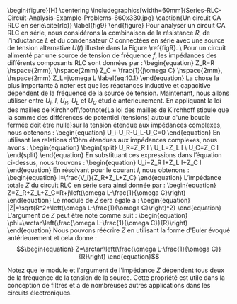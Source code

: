\begin{figure}[H]
\centering
\includegraphics[width=60mm]{Series-RLC-Circuit-Analysis-Example-Problems-660x330.jpg}
\caption{Un circuit CA RLC en série\cite{rlc}}
\label{fig9}
\end{figure}
Pour analyser un circuit CA RLC en série, nous considérons la combinaison de la résistance $R$, de l'inductance $L$ et du condensateur $C$ connectées en série avec une source de tension alternative $U(t)$ illustré dans la Figure \ref{fig9}. 
\\
Pour un circuit alimenté par une source de tension de fréquence $f$, les impédances des différents composants RLC sont données par :
\begin{equation}
    Z_R=R \hspace{2mm}, \hspace{2mm}  Z_C = \frac{1}{j\omega C} \hspace{2mm}, \hspace{2mm} Z_L=j\omega L
    \label{eq:10.1}
\end{equation}
La chose la plus importante à noter est que les réactances inductive et capacitive dépendent de la fréquence de la source de tension. Maintenant, nous allons utiliser entre $U_i$, $I$, $U_R$, $U_L$ et $U_C$ étudié antérieurement. En appliquant la loi des mailles de Kirchhoff\footnote{La loi des mailles de Kirchhoff stipule que la somme des différences de potentiel (tensions) autour d'une boucle fermée doit être nulle}sur la tension étendue aux impédances complexes, nous obtenons :
\begin{equation}
    U_i-U_R-U_L-U_C=0
\end{equation}
En utilisant les relations d’Ohm étendues aux impédances complexes, nous avons :
\begin{equation}
    \begin{split}
        U_R=Z_R I \\
        U_L=Z_L I \\
        U_C=Z_C I
    \end{split}
\end{equation}
En substituant ces expressions dans l’équation ci-dessus, nous trouvons :
\begin{equation}
    U_i=Z_R I+Z_L I+Z_C I
\end{equation}
En résolvant pour le courant $I$, nous obtenons :
\begin{equation}
    I=\frac{V_i}{Z_R+Z_L+Z_C}
\end{equation}
L’impédance totale $Z$ du circuit RLC en série sera ainsi donnée par :
\begin{equation}
    Z=Z_R+Z_L+Z_C=R+j\left(\omega L-\frac{1}{\omega C}\right)
\end{equation}
Le module de $Z$ sera égale à :
\begin{equation}
    |Z|=\sqrt{R^2+\left(\omega L-\frac{1}{\omega C}\right)^2}
\end{equation}
L'argument de $Z$ peut être noté comme suit :
\begin{equation}
    \phi=\arctan\left(\frac{\omega L-\frac{1}{\omega C}}{R}\right)
\end{equation}
Nous pouvons réécrire $Z$ en utilisant la forme d'Euler évoqué antérieurement et cela donne :
$$\begin{equation}
    Z=\arctan\left(\frac{\omega L-\frac{1}{\omega C}}{R}\right)
\end{equation}$$


Notez que le module et l'argument de l'impédance $Z$ dépendent tous deux de la fréquence de la tension de la source. Cette propriété est utile dans la conception de filtres et a de nombreuses autres applications dans les circuits électroniques.